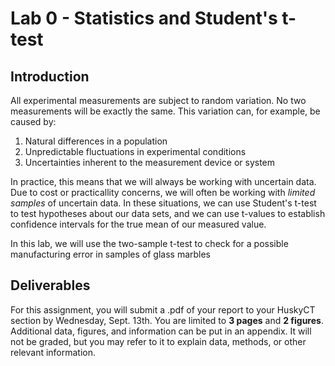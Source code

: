 # Lab 0 - Statistics and Student's t-test

## Introduction

All experimental measurements are subject to random variation. No two measurements will be exactly the same. This variation can, for example, be caused by:

1. Natural differences in a population
1. Unpredictable fluctuations in experimental conditions
1. Uncertainties inherent to the measurement device or system

In practice, this means that we will always be working with uncertain data. Due to cost or practicallity concerns, we will often be working with _limited samples_ of uncertain data. In these situations, we can use Student's t-test to test hypotheses about our data sets, and we can use t-values to establish confidence intervals for the true mean of our measured value.

In this lab, we will use the two-sample t-test to check for a possible manufacturing error in samples of glass marbles

## Deliverables

For this assignment, you will submit a .pdf of your report to your HuskyCT section by Wednesday, Sept. 13th. You are limited to __3 pages__ and __2 figures__. Additional data, figures, and information can be put in an appendix. It will not be graded, but you may refer to it to explain data, methods, or other relevant information.